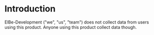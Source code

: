 # Introduction
ElBe-Development ("we", "us", "team") does not collect data from users using this product. Anyone using this product collect data though.
